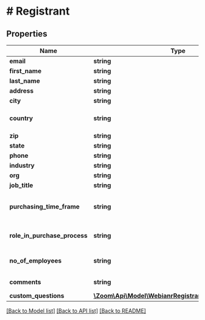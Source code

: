 # # Registrant

## Properties

Name | Type | Description | Notes
------------ | ------------- | ------------- | -------------
**email** | **string** | A valid email address of the registrant. | 
**first_name** | **string** | Registrant&#39;s first name. | 
**last_name** | **string** | Registrant&#39;s last name. | [optional] 
**address** | **string** | Registrant&#39;s address. | [optional] 
**city** | **string** | Registrant&#39;s city. | [optional] 
**country** | **string** | Registrant&#39;s country. The value of this field must be in two-letter abbreviated form and must match the ID field provided in the [Countries](https://marketplace.zoom.us/docs/api-reference/other-references/abbreviation-lists#countries) table. | [optional] 
**zip** | **string** | Registrant&#39;s Zip/Postal Code. | [optional] 
**state** | **string** | Registrant&#39;s State/Province. | [optional] 
**phone** | **string** | Registrant&#39;s Phone number. | [optional] 
**industry** | **string** | Registrant&#39;s Industry. | [optional] 
**org** | **string** | Registrant&#39;s Organization. | [optional] 
**job_title** | **string** | Registrant&#39;s job title. | [optional] 
**purchasing_time_frame** | **string** | This field can be included to gauge interest of webinar attendees towards buying your product or service.  Purchasing Time Frame:&lt;br&gt;&#x60;Within a month&#x60;&lt;br&gt;&#x60;1-3 months&#x60;&lt;br&gt;&#x60;4-6 months&#x60;&lt;br&gt;&#x60;More than 6 months&#x60;&lt;br&gt;&#x60;No timeframe&#x60; | [optional] 
**role_in_purchase_process** | **string** | Role in Purchase Process:&lt;br&gt;&#x60;Decision Maker&#x60;&lt;br&gt;&#x60;Evaluator/Recommender&#x60;&lt;br&gt;&#x60;Influencer&#x60;&lt;br&gt;&#x60;Not involved&#x60; | [optional] 
**no_of_employees** | **string** | Number of Employees:&lt;br&gt;&#x60;1-20&#x60;&lt;br&gt;&#x60;21-50&#x60;&lt;br&gt;&#x60;51-100&#x60;&lt;br&gt;&#x60;101-500&#x60;&lt;br&gt;&#x60;500-1,000&#x60;&lt;br&gt;&#x60;1,001-5,000&#x60;&lt;br&gt;&#x60;5,001-10,000&#x60;&lt;br&gt;&#x60;More than 10,000&#x60; | [optional] 
**comments** | **string** | A field that allows registrants to provide any questions or comments that they might have. | [optional] 
**custom_questions** | [**\Zoom\Api\Model\WebianrRegistrantCustomQuestions[]**](WebianrRegistrantCustomQuestions.md) | Custom questions. | [optional] 

[[Back to Model list]](../../README.md#documentation-for-models) [[Back to API list]](../../README.md#documentation-for-api-endpoints) [[Back to README]](../../README.md)


